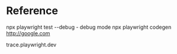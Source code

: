 # Reference

npx playwright test --debug - debug mode
npx playwright codegen http://google.com

trace.playwright.dev
